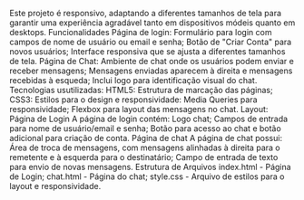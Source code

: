 Este projeto é responsivo, adaptando a diferentes tamanhos de tela para garantir uma experiência agradável tanto em dispositivos módeis quanto em desktops.
Funcionalidades
Página de login:
    Formulário para login com campos de nome de usuário ou email e senha;
    Botão de "Criar Conta" para novos usuários;
    Interface responsiva que se ajusta a diferentes tamanhos de tela.
Página de Chat:
    Ambiente de chat onde os usuários podem enviar e receber mensagens;
    Mensagens enviadas aparecem à direita e mensagens recebidas à esqueda;
    Inclui logo para identificação visual do chat.
Tecnologias usutilizadas:
    HTML5: Estrutura de marcação das páginas;
    CSS3: Estilos para o design e responsividade:
        Media Queries para responsividade;
        Flexbox para layout das mensagens no chat.
Layout:
    Página de Login
        A página de login contém:
          Logo chat;
          Campos de entrada para nome de usuário/email e senha;
          Botão para acesso ao chat e botão adicional para criação de conta.
    Página de chat
        A página de chat possui:
          Área de troca de mensagens, com mensagens alinhadas à direita para o remetente e à esquerda para o destinatário;
          Campo de entrada de texto para envio de novas mensagens.
Estrutura de Arquivos
  index.html - Página de Login;
  chat.html - Página do chat;
  style.css - Arquivo de estilos para o layout e responsividade.
        
          
